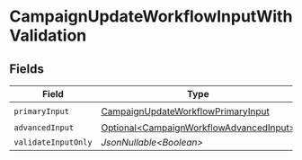 # CampaignUpdateWorkflowInputWithValidation


## Fields

| Field                                                                                                | Type                                                                                                 | Required                                                                                             | Description                                                                                          |
| ---------------------------------------------------------------------------------------------------- | ---------------------------------------------------------------------------------------------------- | ---------------------------------------------------------------------------------------------------- | ---------------------------------------------------------------------------------------------------- |
| `primaryInput`                                                                                       | [CampaignUpdateWorkflowPrimaryInput](../../models/components/CampaignUpdateWorkflowPrimaryInput.md)  | :heavy_check_mark:                                                                                   | N/A                                                                                                  |
| `advancedInput`                                                                                      | [Optional\<CampaignWorkflowAdvancedInput>](../../models/components/CampaignWorkflowAdvancedInput.md) | :heavy_minus_sign:                                                                                   | N/A                                                                                                  |
| `validateInputOnly`                                                                                  | *JsonNullable\<Boolean>*                                                                             | :heavy_minus_sign:                                                                                   | N/A                                                                                                  |
